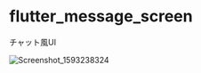 # flutter_message_screen
チャット風UI


![Screenshot_1593238324](https://user-images.githubusercontent.com/9479568/85916141-b92cb780-b888-11ea-81b2-dadf1fa41ae5.png)
